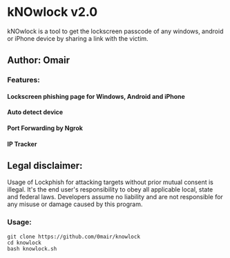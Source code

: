 # kNOwlock v2.0

kNOwlock is a tool to get the lockscreen passcode of any windows, android or iPhone device by sharing a link with the victim.

## Author: Omair

### Features:

#### Lockscreen phishing page for Windows, Android and iPhone
#### Auto detect device
#### Port Forwarding by Ngrok
#### IP Tracker

## Legal disclaimer:

Usage of Lockphish for attacking targets without prior mutual consent is illegal. It's the end user's responsibility to obey all applicable local, state and federal laws. Developers assume no liability and are not responsible for any misuse or damage caused by this program. 

### Usage:
```
git clone https://github.com/0mair/knowlock
cd knowlock
bash knowlock.sh
```

